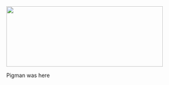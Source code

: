 <html>
	<body>
		<img src="https://c.radikal.ru/c25/1911/3a/09fd80d57ab9.png" width="409.6" height="158" align="top"> </img>
		<p> Pigman was here </p>
	</body>
		</Html>
